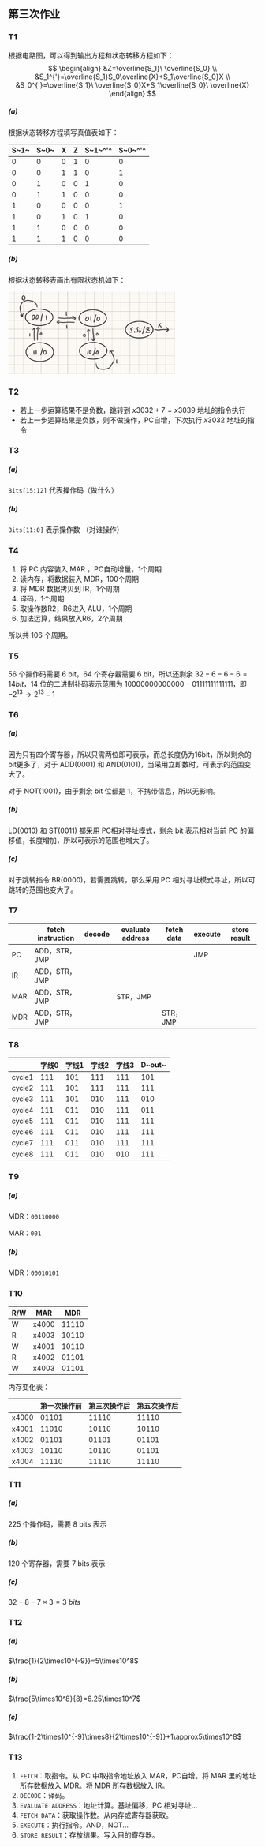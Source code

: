 ## 第三次作业

### T1

根据电路图，可以得到输出方程和状态转移方程如下：
$$
\begin{align}
&Z=\overline{S_1}\ \overline{S_0} \\
&S_1^{'}=\overline{S_1}S_0\overline{X}+S_1\overline{S_0}X \\
&S_0^{'}=\overline{S_1}\ \overline{S_0}X+S_1\overline{S_0}\ \overline{X}
\end{align}
$$

##### (a)

根据状态转移方程填写真值表如下：

| S~1~ | S~0~ | X    | Z    | S~1~^'^ | S~0~^'^ |
| ---- | ---- | ---- | ---- | ------- | ------- |
| 0    | 0    | 0    | 1    | 0       | 0       |
| 0    | 0    | 1    | 1    | 0       | 1       |
| 0    | 1    | 0    | 0    | 1       | 0       |
| 0    | 1    | 1    | 0    | 0       | 0       |
| 1    | 0    | 0    | 0    | 0       | 1       |
| 1    | 0    | 1    | 0    | 1       | 0       |
| 1    | 1    | 0    | 0    | 0       | 0       |
| 1    | 1    | 1    | 0    | 0       | 0       |

##### (b)

根据状态转移表画出有限状态机如下：

<img src="hw3.assets/image-20221028220047187.png" alt="image-20221028220047187" style="zoom: 33%;" />

### T2

- 若上一步运算结果不是负数，跳转到 $x3032+7=x3039$ 地址的指令执行
- 若上一步运算结果是负数，则不做操作，PC自增，下次执行 $x3032$ 地址的指令

### T3

##### (a)

`Bits[15:12]` 代表操作码（做什么）

##### (b)

`Bits[11:0]` 表示操作数 （对谁操作）

### T4

1. 将 PC 内容装入 MAR ，PC自动增量，1个周期
2. 读内存，将数据装入 MDR，100个周期
3. 将 MDR 数据拷贝到 IR，1个周期
4. 译码，1个周期
5. 取操作数R2，R6进入 ALU，1个周期
6. 加法运算，结果放入R6，2个周期

所以共 106 个周期。

### T5

56 个操作码需要 6 bit，64 个寄存器需要 6 bit，所以还剩余 $32-6-6-6=14bit$，14 位的二进制补码表示范围为 $10000000000000-01111111111111$，即 $-2^{13}\rightarrow 2^{13}-1$

### T6

##### (a)

因为只有四个寄存器，所以只需两位即可表示，而总长度仍为16bit，所以剩余的bit更多了，对于 ADD(0001) 和 AND(0101)，当采用立即数时，可表示的范围变大了。

对于 NOT(1001)，由于剩余 bit 位都是 1，不携带信息，所以无影响。

##### (b)

LD(0010) 和 ST(0011) 都采用 PC相对寻址模式，剩余 bit 表示相对当前 PC 的偏移值，长度增加，所以可表示的范围也增大了。

##### (c)

对于跳转指令 BR(0000)，若需要跳转，那么采用 PC 相对寻址模式寻址，所以可跳转的范围也变大了。

### T7

|      | fetch instruction | decode | evaluate address | fetch data | execute | store result |
| ---- | ----------------- | ------ | ---------------- | ---------- | ------- | ------------ |
| PC   | ADD，STR，JMP     |        |                  |            | JMP     |              |
| IR   | ADD，STR，JMP     |        |                  |            |         |              |
| MAR  | ADD，STR，JMP     |        | STR，JMP         |            |         |              |
| MDR  | ADD，STR，JMP     |        |                  | STR，JMP   |         |              |

### T8

|        | 字线0 | 字线1 | 字线2 | 字线3 | D~out~ |
| ------ | ----- | ----- | ----- | ----- | ------ |
| cycle1 | 111   | 101   | 111   | 111   | 101    |
| cycle2 | 111   | 101   | 111   | 111   | 111    |
| cycle3 | 111   | 101   | 010   | 111   | 010    |
| cycle4 | 111   | 011   | 010   | 111   | 011    |
| cycle5 | 111   | 011   | 010   | 111   | 111    |
| cycle6 | 111   | 011   | 010   | 111   | 111    |
| cycle7 | 111   | 011   | 010   | 111   | 111    |
| cycle8 | 111   | 011   | 010   | 010   | 111    |

### T9

##### (a)

MDR：`00110000`

MAR：`001`

##### (b)

MDR：`00010101`

### T10

| R/W  | MAR   | MDR   |
| ---- | ----- | ----- |
| W    | x4000 | 11110 |
| R    | x4003 | 10110 |
| W    | x4001 | 10110 |
| R    | x4002 | 01101 |
| W    | x4003 | 01101 |

内存变化表：

|       | 第一次操作前 | 第三次操作后 | 第五次操作后 |
| ----- | ------------ | ------------ | ------------ |
| x4000 | 01101        | 11110        | 11110        |
| x4001 | 11010        | 10110        | 10110        |
| x4002 | 01101        | 01101        | 01101        |
| x4003 | 10110        | 10110        | 01101        |
| x4004 | 11110        | 11110        | 11110        |

### T11

##### (a)

225 个操作码，需要 8 bits 表示

##### (b)

120 个寄存器，需要 7 bits 表示

##### (c)

$32-8-7\times3=3\ bits$

### T12

##### (a)

$\frac{1}{2\times10^{-9}}=5\times10^8$

##### (b)

$\frac{5\times10^8}{8}=6.25\times10^7$

##### (c)

$\frac{1-2\times10^{-9}\times8}{2\times10^{-9}}+1\approx5\times10^8$

### T13

1. `FETCH`：取指令。从 PC 中取指令地址放入 MAR，PC自增。将 MAR 里的地址所存数据放入 MDR。将 MDR 所存数据放入 IR。
2. `DECODE`：译码。
3. `EVALUATE ADDRESS`：地址计算。基址偏移，PC 相对寻址...
4. `FETCH DATA`：获取操作数。从内存或寄存器获取。
5. `EXECUTE`：执行指令。AND，NOT...
6. `STORE RESULT`：存放结果。写入目的寄存器。

